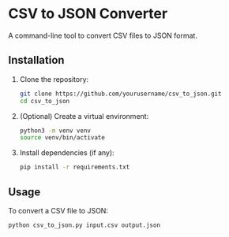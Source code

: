 # CSV to JSON Converter

A command-line tool to convert CSV files to JSON format.

## Installation

1. Clone the repository:
    ```bash
    git clone https://github.com/yourusername/csv_to_json.git
    cd csv_to_json
    ```

2. (Optional) Create a virtual environment:
    ```bash
    python3 -m venv venv
    source venv/bin/activate
    ```

3. Install dependencies (if any):
    ```bash
    pip install -r requirements.txt
    ```

## Usage

To convert a CSV file to JSON:

```bash
python csv_to_json.py input.csv output.json
